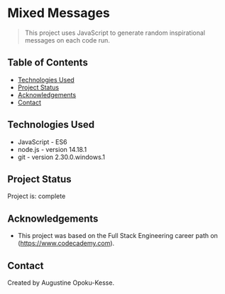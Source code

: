 # Mixed Messages
> This project uses JavaScript to generate random inspirational messages on each code run. 

## Table of Contents
* [Technologies Used](#technologies-used)
* [Project Status](#project-status)
* [Acknowledgements](#acknowledgements)
* [Contact](#contact)


## Technologies Used
- JavaScript - ES6
- node.js - version 14.18.1
- git - version 2.30.0.windows.1


## Project Status
Project is: complete


## Acknowledgements
- This project was based on the Full Stack Engineering career path on (https://www.codecademy.com).


## Contact
Created by Augustine Opoku-Kesse.
